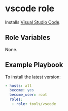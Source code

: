 # vscode role

Installs [Visual Studio Code](https://code.visualstudio.com/).

## Role Variables

None.

## Example Playbook

To install the latest version:

```yaml
- hosts: all
  become: yes
  become_user: root
  roles:
   - role: tools/vscode
```
